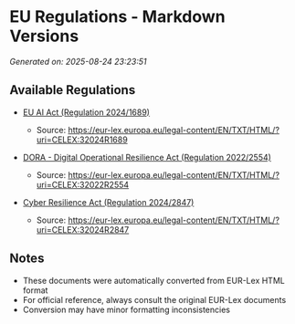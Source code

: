 # EU Regulations - Markdown Versions

*Generated on: 2025-08-24 23:23:51*

## Available Regulations

- [EU AI Act (Regulation 2024/1689)](./EU_AI_Act_2024.md)
  - Source: https://eur-lex.europa.eu/legal-content/EN/TXT/HTML/?uri=CELEX:32024R1689

- [DORA - Digital Operational Resilience Act (Regulation 2022/2554)](./EU_DORA_2022.md)
  - Source: https://eur-lex.europa.eu/legal-content/EN/TXT/HTML/?uri=CELEX:32022R2554

- [Cyber Resilience Act (Regulation 2024/2847)](./EU_CRA_2024.md)
  - Source: https://eur-lex.europa.eu/legal-content/EN/TXT/HTML/?uri=CELEX:32024R2847


## Notes

- These documents were automatically converted from EUR-Lex HTML format
- For official reference, always consult the original EUR-Lex documents
- Conversion may have minor formatting inconsistencies
